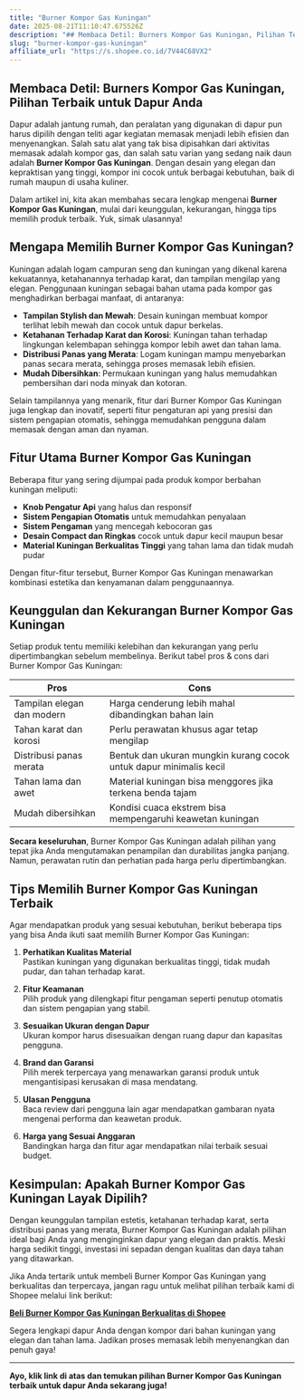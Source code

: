 ```yaml
---
title: "Burner Kompor Gas Kuningan"
date: 2025-08-21T11:10:47.675526Z
description: "## Membaca Detil: Burners Kompor Gas Kuningan, Pilihan Terbaik untuk Dapur Anda..."
slug: "burner-kompor-gas-kuningan"
affiliate_url: "https://s.shopee.co.id/7V44C68VX2"
---
```

## Membaca Detil: Burners Kompor Gas Kuningan, Pilihan Terbaik untuk Dapur Anda

Dapur adalah jantung rumah, dan peralatan yang digunakan di dapur pun harus dipilih dengan teliti agar kegiatan memasak menjadi lebih efisien dan menyenangkan. Salah satu alat yang tak bisa dipisahkan dari aktivitas memasak adalah kompor gas, dan salah satu varian yang sedang naik daun adalah **Burner Kompor Gas Kuningan**. Dengan desain yang elegan dan kepraktisan yang tinggi, kompor ini cocok untuk berbagai kebutuhan, baik di rumah maupun di usaha kuliner.

Dalam artikel ini, kita akan membahas secara lengkap mengenai **Burner Kompor Gas Kuningan**, mulai dari keunggulan, kekurangan, hingga tips memilih produk terbaik. Yuk, simak ulasannya!

## Mengapa Memilih Burner Kompor Gas Kuningan?

Kuningan adalah logam campuran seng dan kuningan yang dikenal karena kekuatannya, ketahanannya terhadap karat, dan tampilan mengilap yang elegan. Penggunaan kuningan sebagai bahan utama pada kompor gas menghadirkan berbagai manfaat, di antaranya:

- **Tampilan Stylish dan Mewah**: Desain kuningan membuat kompor terlihat lebih mewah dan cocok untuk dapur berkelas.
- **Ketahanan Terhadap Karat dan Korosi**: Kuningan tahan terhadap lingkungan kelembapan sehingga kompor lebih awet dan tahan lama.
- **Distribusi Panas yang Merata**: Logam kuningan mampu menyebarkan panas secara merata, sehingga proses memasak lebih efisien.
- **Mudah Dibersihkan**: Permukaan kuningan yang halus memudahkan pembersihan dari noda minyak dan kotoran.

Selain tampilannya yang menarik, fitur dari Burner Kompor Gas Kuningan juga lengkap dan inovatif, seperti fitur pengaturan api yang presisi dan sistem pengapian otomatis, sehingga memudahkan pengguna dalam memasak dengan aman dan nyaman.

## Fitur Utama Burner Kompor Gas Kuningan

Beberapa fitur yang sering dijumpai pada produk kompor berbahan kuningan meliputi:

- **Knob Pengatur Api** yang halus dan responsif
- **Sistem Pengapian Otomatis** untuk memudahkan penyalaan
- **Sistem Pengaman** yang mencegah kebocoran gas
- **Desain Compact dan Ringkas** cocok untuk dapur kecil maupun besar
- **Material Kuningan Berkualitas Tinggi** yang tahan lama dan tidak mudah pudar

Dengan fitur-fitur tersebut, Burner Kompor Gas Kuningan menawarkan kombinasi estetika dan kenyamanan dalam penggunaannya.

## Keunggulan dan Kekurangan Burner Kompor Gas Kuningan

Setiap produk tentu memiliki kelebihan dan kekurangan yang perlu dipertimbangkan sebelum membelinya. Berikut tabel pros & cons dari Burner Kompor Gas Kuningan:

| **Pros** | **Cons** |
|------------|------------|
| Tampilan elegan dan modern | Harga cenderung lebih mahal dibandingkan bahan lain |
| Tahan karat dan korosi | Perlu perawatan khusus agar tetap mengilap |
| Distribusi panas merata | Bentuk dan ukuran mungkin kurang cocok untuk dapur minimalis kecil |
| Tahan lama dan awet | Material kuningan bisa menggores jika terkena benda tajam |
| Mudah dibersihkan | Kondisi cuaca ekstrem bisa mempengaruhi keawetan kuningan |

**Secara keseluruhan**, Burner Kompor Gas Kuningan adalah pilihan yang tepat jika Anda mengutamakan penampilan dan durabilitas jangka panjang. Namun, perawatan rutin dan perhatian pada harga perlu dipertimbangkan.

## Tips Memilih Burner Kompor Gas Kuningan Terbaik

Agar mendapatkan produk yang sesuai kebutuhan, berikut beberapa tips yang bisa Anda ikuti saat memilih Burner Kompor Gas Kuningan:

1. **Perhatikan Kualitas Material**  
Pastikan kuningan yang digunakan berkualitas tinggi, tidak mudah pudar, dan tahan terhadap karat.

2. **Fitur Keamanan**  
Pilih produk yang dilengkapi fitur pengaman seperti penutup otomatis dan sistem pengapian yang stabil.

3. **Sesuaikan Ukuran dengan Dapur**  
Ukuran kompor harus disesuaikan dengan ruang dapur dan kapasitas pengguna.

4. **Brand dan Garansi**  
Pilih merek terpercaya yang menawarkan garansi produk untuk mengantisipasi kerusakan di masa mendatang.

5. **Ulasan Pengguna**  
Baca review dari pengguna lain agar mendapatkan gambaran nyata mengenai performa dan keawetan produk.

6. **Harga yang Sesuai Anggaran**  
Bandingkan harga dan fitur agar mendapatkan nilai terbaik sesuai budget.

## Kesimpulan: Apakah Burner Kompor Gas Kuningan Layak Dipilih?

Dengan keunggulan tampilan estetis, ketahanan terhadap karat, serta distribusi panas yang merata, Burner Kompor Gas Kuningan adalah pilihan ideal bagi Anda yang menginginkan dapur yang elegan dan praktis. Meski harga sedikit tinggi, investasi ini sepadan dengan kualitas dan daya tahan yang ditawarkan.

Jika Anda tertarik untuk membeli Burner Kompor Gas Kuningan yang berkualitas dan terpercaya, jangan ragu untuk melihat pilihan terbaik kami di Shopee melalui link berikut:

[**Beli Burner Kompor Gas Kuningan Berkualitas di Shopee**](https://s.shopee.co.id/7V44C68VX2)

Segera lengkapi dapur Anda dengan kompor dari bahan kuningan yang elegan dan tahan lama. Jadikan proses memasak lebih menyenangkan dan penuh gaya!

---

**Ayo, klik link di atas dan temukan pilihan Burner Kompor Gas Kuningan terbaik untuk dapur Anda sekarang juga!**